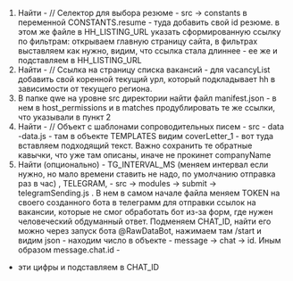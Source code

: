 1. Найти -  // Селектор для выбора резюме  - src -> constants в переменной CONSTANTS.resume - туда добавить свой id резюме. в этом же файле 
в HH_LISTING_URL указать сформированную ссылку по фильтрам: открываем главную страницу сайта, в фильтрах выставляем как нужно, видим, что ссылка стала длиннее - 
ее же и подставляем в HH_LISTING_URL
2. Найти - // Ссылка на страницу списка вакансий - для vacancyList добавить свой коренной текущий урл, который подкладывает hh в зависимости от текущего региона.
3. В папке qwe на уровне src директории найти файл manifest.json - в нем в host_permissions и в matches продублировать те же ссылки, что указывали в пункт 2
4. Найти - // Объект с шаблонами сопроводительных писем - src - data -data.js - там в объекте TEMPLATES видим coverLetter_1 - вот туда вставляем подходящий текст. Важно сохранить те обратные кавычки, что уже там описаны, иначе не прокинет companyName
5. Найти (опционально) - TG_INTERVAL_MS (меняем интервал если нужно, но мало времени ставить не надо, по умолчанию отправка раз в час) , TELEGRAM, -  src -> modules -> submit -> telegramSending.js . 
В нем в самом начале файла меняем TOKEN на своего созданного бота в телеграмм для отправки ссылок на вакансии, которые не смог обработать бот из-за форм, где нужен человеческий обдуманный ответ. 
Подменяем CHAT_ID, найти его можно через запуск бота @RawDataBot, нажимаем там /start и видим json - находим число в объекте - message -> chat -> id. Иным образом message.chat.id -
- эти цифры и подставляем в CHAT_ID
